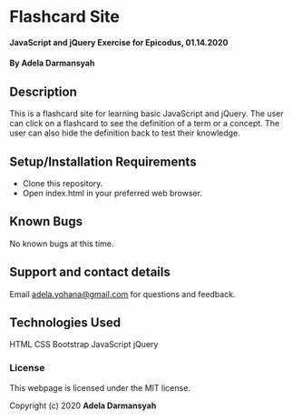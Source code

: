 # Flashcard Site

#### JavaScript and jQuery Exercise for Epicodus, 01.14.2020

#### By **Adela Darmansyah**

## Description

This is a flashcard site for learning basic JavaScript and jQuery. The user can click on a flashcard to see the definition of a term or a concept. The user can also hide the definition back to test their knowledge.

## Setup/Installation Requirements

* Clone this repository.
* Open index.html in your preferred web browser.

## Known Bugs

No known bugs at this time.

## Support and contact details

Email adela.yohana@gmail.com for questions and feedback.

## Technologies Used

HTML
CSS
Bootstrap
JavaScript
jQuery

### License

This webpage is licensed under the MIT license.

Copyright (c) 2020 **Adela Darmansyah**